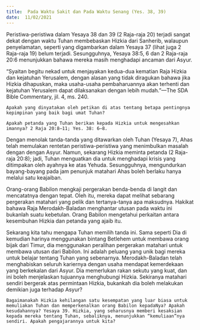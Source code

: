 ```yaml
---
title:  Pada Waktu Sakit dan Pada Waktu Senang (Yes. 38, 39)
date:  11/02/2021
---
```


Peristiwa-peristiwa dalam Yesaya 38 dan 39 (2 Raja-raja 20) terjadi sangat dekat dengan waktu Tuhan membebaskan Hizkia dari Sanherib, walaupun penyelamatan, seperti yang digambarkan dalam Yesaya 37 (lihat juga 2 Raja-raja 19) belum terjadi. Sesungguhnya, Yesaya 38:5, 6 dan 2 Raja-raja 20:6 menunjukkan bahawa mereka masih menghadapi ancaman dari Asyur.

“Syaitan begitu nekad untuk menjayakan kedua-dua kematian Raja Hizkia dan kejatuhan Yerusalem, dengan alasan yang tidak diragukan bahawa jika Hizkia dihapuskan, maka usaha-usaha pembaharuannya akan terhenti dan kejatuhan Yerusalem dapat dilaksanakan dengan lebih mudah.”—The SDA Bible Commentary, jil. 4, ms. 240.

`Apakah yang dinyatakan oleh petikan di atas tentang betapa pentingnya kepimpinan yang baik bagi umat Tuhan?`

`Apakah petanda yang Tuhan berikan kepada Hizkia untuk mengesahkan imannya? 2 Raja 20:8–11; Yes. 38: 6–8.`

Dengan menolak tanda-tanda yang ditawarkan oleh Tuhan (Yesaya 7), Ahas telah memulakan rentetan peristiwa-peristiwa yang menimbulkan masalah dengan dengan Asyur. Namun, sekarang Hizkia meminta petanda (2 Raja-raja 20:8); jadi, Tuhan menguatkan dia untuk menghadapi krisis yang ditimpakan oleh ayahnya ke atas Yehuda. Sesungguhnya, mengundurkan bayang-bayang pada jam penunjuk matahari Ahas boleh berlaku hanya melalui satu keajaiban.

Orang-orang Babilon mengkaji pergerakan benda-benda di langit dan mencatatnya dengan tepat. Oleh itu, mereka dapat melihat sebarang pergerakan matahari yang pelik dan tertanya-tanya apa maksudnya. Hakikat bahawa Raja Merodakh-Baladan menghantar utusan pada waktu ini bukanlah suatu kebetulan. Orang Babilon  mengetahui perkaitan antara kesembuhan Hizkia dan petanda yang ajaib itu.

Sekarang kita tahu mengapa Tuhan memilih tanda ini. Sama seperti Dia di kemudian harinya menggunakan bintang Betlehem untuk membawa orang bijak dari Timur, dia menggunakan peralihan pergerakan matahari  untuk membawa utusan dari Babilon. Ini adalah peluang yang unik bagi mereka untuk belajar tentang Tuhan yang sebenarnya. Merodakh-Baladan telah menghabiskan seluruh kariernya dengan usaha mendapat kemerdekaan yang berkekalan dari Asyur. Dia memerlukan rakan sekutu yang kuat, dan ini boleh menjelaskan tujuannya  menghubungi Hizkia. Sekiranya matahari sendiri bergerak atas permintaan Hizkia, bukankah dia boleh melakukan demikian juga terhadap Asyur?

`Bagaimanakah Hizkia kehilangan satu kesempatan yang luar biasa untuk memuliakan Tuhan dan memperkenalkan orang Babilon kepadaNya? Apakah kesudahannya? Yesaya 39. Hizkia, yang seharusnya memberi kesaksian kepada mereka tentang Tuhan, sebaliknya, menunjukkan “kemuliaan”nya sendiri. Apakah pengajarannya untuk kita?`